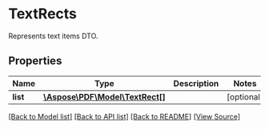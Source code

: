 # TextRects
Represents text items DTO.

## Properties
Name | Type | Description | Notes
------------ | ------------- | ------------- | -------------
**list** | [**\Aspose\PDF\Model\TextRect[]**](TextRect.md) |  | [optional]

[[Back to Model list]](../README.md#documentation-for-models) [[Back to API list]](../README.md#documentation-for-api-endpoints) [[Back to README]](../README.md) [[View Source]](../src/Aspose/PDF/Model/TextRects.php)

